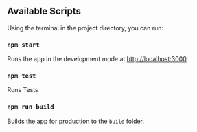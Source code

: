 ## Available Scripts

Using the terminal in the project directory, you can run:

### `npm start`

Runs the app in the development mode at [http://localhost:3000](http://localhost:3000) .

### `npm test`

Runs Tests

### `npm run build`

Builds the app for production to the `build` folder.